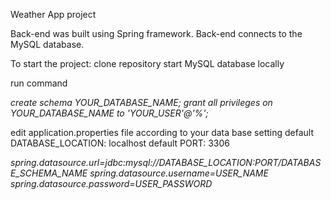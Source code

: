 Weather App project


Back-end was built using Spring framework.
Back-end connects to the MySQL database.

To start the project:
clone repository
start MySQL database locally

run command

_create schema YOUR_DATABASE_NAME;_
_grant all privileges on YOUR_DATABASE_NAME to 'YOUR_USER'@'%';_


edit application.properties file according to your data base setting
default DATABASE_LOCATION: localhost
default PORT: 3306

_spring.datasource.url=jdbc:mysql://DATABASE_LOCATION:PORT/DATABASE_SCHEMA_NAME_
_spring.datasource.username=USER_NAME_
_spring.datasource.password=USER_PASSWORD_


